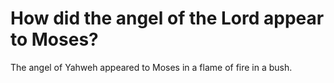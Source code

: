 # How did the angel of the Lord appear to Moses?

The angel of Yahweh appeared to Moses in a flame of fire in a bush.
